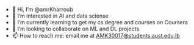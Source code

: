 - 👋 Hi, I’m @amrKharroub
- 👀 I’m interested in AI and data sciense 
- 🌱 I’m currently learning to get my cs degree and courses on Coursera
- 💞️ I’m looking to collaborate on ML and DL projects
- 📫 How to reach me: email me at AMK30017@students.aust.edu.lb

<!---
amrKharroub/amrKharroub is a ✨ special ✨ repository because its `README.md` (this file) appears on your GitHub profile.
You can click the Preview link to take a look at your changes.
--->
